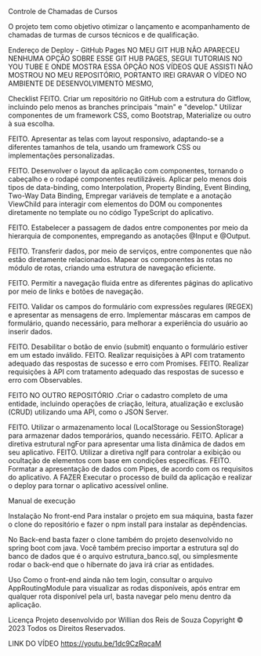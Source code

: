 Controle de Chamadas de Cursos


O projeto tem como objetivo otimizar o lançamento e acompanhamento de chamadas de turmas de cursos técnicos e de qualificação.

Endereço de Deploy - GitHub Pages NO MEU GIT HUB NÃO APARECEU
NENHUMA OPÇÃO SOBRE ESSE GIT HUB PAGES, SEGUI TUTORIAIS NO YOU TUBE E ONDE MOSTRA ESSA ÓPÇÃO NOS VÍDEOS QUE ASSISTI NÃO MOSTROU NO MEU REPOSITÓRIO, PORTANTO IREI GRAVAR O VÍDEO NO AMBIENTE DE DESENVOLVIMENTO MESMO, 

Checklist FEITO. Criar um repositório no GitHub com a estrutura do Gitflow, incluindo pelo menos as branches principais "main" e "develop." Utilizar componentes de um framework CSS, como Bootstrap, Materialize ou outro à sua escolha.

FEITO. Apresentar as telas com layout responsivo, adaptando-se a diferentes tamanhos de tela, usando um framework CSS ou implementações personalizadas.

FEITO. Desenvolver o layout da aplicação com componentes, tornando o cabeçalho e o rodapé componentes reutilizáveis. Aplicar pelo menos dois tipos de data-binding, como Interpolation, Property Binding, Event Binding, Two-Way Data Binding, Empregar variáveis de template e a anotação ViewChild para interagir com elementos do DOM ou componentes diretamente no template ou no código TypeScript do aplicativo.

FEITO. Estabelecer a passagem de dados entre componentes por meio da hierarquia de componentes, empregando as anotações @Input e @Output.

FEITO. Transferir dados, por meio de serviços, entre componentes que não estão diretamente relacionados. Mapear os componentes às rotas no módulo de rotas, criando uma estrutura de navegação eficiente.

FEITO. Permitir a navegação fluida entre as diferentes páginas do aplicativo por meio de links e botões de navegação.

FEITO. Validar os campos do formulário com expressões regulares (REGEX) e apresentar as mensagens de erro. Implementar máscaras em campos de formulário, quando necessário, para melhorar a experiência do usuário ao inserir dados.

FEITO. Desabilitar o botão de envio (submit) enquanto o formulário estiver em um estado inválido. FEITO. Realizar requisições à API com tratamento adequado das respostas de sucesso e erro com Promises. FEITO. Realizar requisições à API com tratamento adequado das respostas de sucesso e erro com Observables.

FEITO NO OUTRO REPOSITÓRIO .Criar o cadastro completo de uma entidade, incluindo operações de criação, leitura, atualização e exclusão (CRUD) utilizando uma API, como o JSON Server.

FEITO. Utilizar o armazenamento local (LocalStorage ou SessionStorage) para armazenar dados temporários, quando necessário. FEITO. Aplicar a diretiva estrutural ngFor para apresentar uma lista dinâmica de dados em seu aplicativo. FEITO. Utilizar a diretiva ngIf para controlar a exibição ou ocultação de elementos com base em condições específicas. FEITO. Formatar a apresentação de dados com Pipes, de acordo com os requisitos do aplicativo. A FAZER Executar o processo de build da aplicação e realizar o deploy para tornar o aplicativo acessível online.

Manual de execução

Instalação
No front-end Para instalar o projeto em sua máquina, basta fazer o clone do repositório e fazer o npm install para instalar as depêndencias.

No Back-end basta fazer o clone também do projeto desenvolvido no spring boot com java. Você também preciso importar a estrutura sql do banco de dados que é o arquivo estrutura_banco.sql, ou simplesmente rodar o back-end que o hibernate do java irá criar as entidades.

Uso
Como o front-end ainda não tem login, consultar o arquivo AppRoutingModule para visualizar as rodas disponíveis, após entrar em qualquer rota disponível pela url, basta navegar pelo menu dentro da aplicação.

Licença
Projeto desenvolvido por Willian dos Reis de Souza Copyright © 2023 Todos os Direitos Reservados.

LINK DO VÍDEO 
https://youtu.be/1dc9CzRqcaM